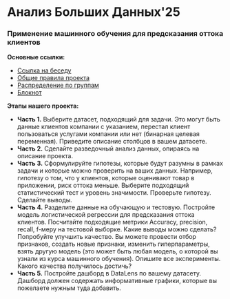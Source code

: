 # Анализ Больших Данных'25

### Применение машинного обучения для предсказания оттока клиентов

**Основные ссылки:**
- [Ссылка на беседу](https://t.me/+JaNgnor6yi85NjYy)
- [Общие правила проекта](https://docs.google.com/document/d/1Q18z70nvgvRhj1HXFPofuX06iakWMYTbxHmSmqBwc0s/edit?tab=t.0)
- [Распределение по группам](https://docs.google.com/spreadsheets/d/1Thpa9EK3o98v0vVPh-P3kXcRTE55ue1JzlYRQvh1AUo/edit?gid=1049286438#gid=1049286438)
- [Блокнот](https://colab.research.google.com/drive/1WGhWUZ--4GDxovyxVMCXl5pGokLPbMao?usp=sharing)

**Этапы нашего проекта:**
* **Часть 1.** Выберите датасет, подходящий для задачи. Это могут быть данные клиентов компании с указанием, перестал клиент пользоваться услугами компании или нет (бинарная целевая переменная). Приведите описание столбцов в вашем датасете.
* **Часть 2.** Сделайте разведочный анализ данных, опираясь на описание проекта.
* **Часть 3.** Сформулируйте гипотезы, которые будут разумны в рамках задачи и которые можно проверить на ваших данных. Например, гипотезу о том, что у клиентов, которые оценивают товар в приложении, риск оттока меньше. Выберите подходящий статистический тест и уровень значимости. Проверьте гипотезу. Сделайте выводы.
* **Часть 4.** Разделите данные на обучающую и тестовую. Постройте модель логистической регрессии для предсказания оттока клиентов. Посчитайте подходящие метрики Accuracy, precision, recall, f-меру на тестовой выборке. Какие выводы можно сделать? Попробуйте улучшить качество.  Вы можете провести отбор признаков, создать новые признаки, изменить гиперпараметры, взять другую модель (это может быть любая модель, о которой вы узнали из курса машинного обучения). Опишите все эксперименты. Какого качества получилось достичь? 
* **Часть 5.** Постройте дашборд в DataLens по вашему датасету. Дашборд должен содержать информативные графики, которые вы пожелаете нужным туда добавить.